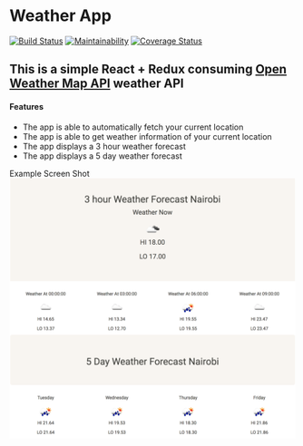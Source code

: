 # Weather App 
[![Build Status](https://travis-ci.org/HawiCaesar/weather-app.svg?branch=develop)](https://travis-ci.org/HawiCaesar/weather-app)
[![Maintainability](https://api.codeclimate.com/v1/badges/ef062d03c08bd56a0320/maintainability)](https://codeclimate.com/github/HawiCaesar/weather-app/maintainability)
[![Coverage Status](https://coveralls.io/repos/github/HawiCaesar/weather-app/badge.svg?branch=develop)](https://coveralls.io/github/HawiCaesar/weather-app?branch=develop)
## This is a simple React + Redux consuming [Open Weather Map API](https://openweathermap.org/api) weather API

#### Features
- The app is able to automatically fetch your current location
- The app is able to get weather information of your current location
- The app displays a 3 hour weather forecast
- The app displays a 5 day weather forecast

Example Screen Shot
![Alt text](./example.png)
